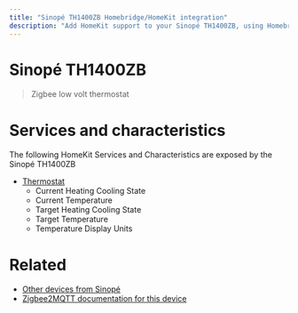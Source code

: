 ```yaml
---
title: "Sinopé TH1400ZB Homebridge/HomeKit integration"
description: "Add HomeKit support to your Sinopé TH1400ZB, using Homebridge, Zigbee2MQTT and homebridge-z2m."
---
```

<!---
This file has been GENERATED using src/docgen/docgen.ts
DO NOT EDIT THIS FILE MANUALLY!
-->
# Sinopé TH1400ZB
> Zigbee low volt thermostat


# Services and characteristics
The following HomeKit Services and Characteristics are exposed by
the Sinopé TH1400ZB

* [Thermostat](../../climate.md)
  * Current Heating Cooling State
  * Current Temperature
  * Target Heating Cooling State
  * Target Temperature
  * Temperature Display Units


# Related
* [Other devices from Sinopé](../index.md#sinope)
* [Zigbee2MQTT documentation for this device](https://www.zigbee2mqtt.io/devices/TH1400ZB.html)